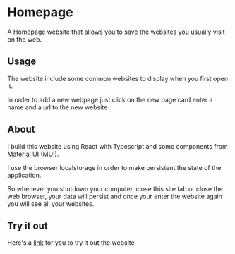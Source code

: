 # Homepage

A Homepage website that allows you to save the websites you usually visit on the web.

## Usage

The website include some common websites to display when you first open it.

In order to add a new webpage just click on the new page card enter a name and a url to the new website


## About 

I build this website using React with Typescript and some components from Material UI (MUI).

I use the browser localstorage in order to make persistent the state of the application.

So whenever you shutdown your computer, close this site tab or close the web browser, your data will persist and once your enter the website again you will see all your websites.

## Try it out

Here's a [link](https://homepagemiguel.netlify.app) for you to try it out the website

